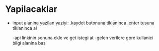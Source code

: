 # Yapilacaklar

- input alanina yazilan yaziyi:
  .kaydet butonuna tiklaninca
  .enter tusuna tiklaninca al

  -api linkinin sonuna ekle ve get istegi at
  -gelen verilere gore kullanici bilgi alanina bas
